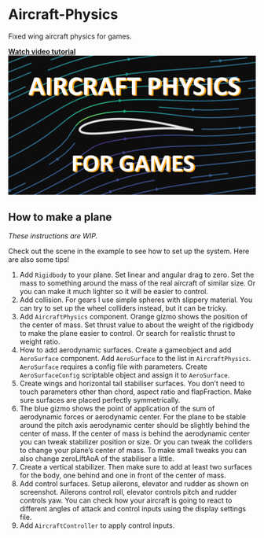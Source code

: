 # Aircraft-Physics
Fixed wing aircraft physics for games.

[__Watch video tutorial__](https://youtu.be/p3jDJ9FtTyM)
![Thumbnail](/Images/Thumbnail.png "Video thumbnail") 

## How to make a plane
*These instructions are WIP.*

Check out the scene in the example to see how to set up the system. Here are also some tips!

1. Add `Rigidbody` to your plane. Set linear and angular drag to zero. Set the mass to something around the mass of the real aircraft of similar size. 
Or you can make it much lighter so it will be easier to control. 
2. Add collision. For gears I use simple spheres with slippery material. You can try to set up the wheel colliders instead, but it can be tricky. 
3. Add `AircraftPhysics` component. Orange gizmo shows the position of the center of mass. Set thrust value to about the weight of the rigidbody to make the plane easier to control. Or search for realistic thrust to weight ratio. 
4. How to add aerodynamic surfaces. Create a gameobject and add `AeroSurface` component. Add `AeroSurface` to the list in `AircraftPhysics`. `AeroSurface` requires a config file with parameters. Create `AeroSurfaceConfig` scriptable object and assign it to `AeroSurface`. 
5. Create wings and horizontal tail stabiliser surfaces. You don’t need to touch parameters other than chord, aspect ratio and flapFraction. Make sure surfaces are placed perfectly symmetrically. 
6. The blue gizmo shows the point of application of the sum of aerodynamic forces or aerodynamic center. For the plane to be stable around the pitch axis aerodynamic center should be slightly behind the center of mass. If the center of mass is behind the aerodynamic center you can tweak stabilizer position or size. Or you can tweak the colliders to change your plane’s center of mass. To make small tweaks you can also change zeroLiftAoA of the stabiliser a little.
7. Create a vertical stabilizer. Then make sure to add at least two surfaces for the body, one behind and one in front of the center of mass.
8. Add control surfaces. Setup ailerons, elevator and rudder as shown on screenshot. Ailerons control roll, elevator controls pitch and rudder controls yaw. You can check how your aircraft is going to react to different angles of attack and control inputs using the display settings file.
9. Add `AircraftController` to apply control inputs.

